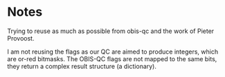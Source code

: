 # Notes

Trying to reuse as much as possible from obis-qc and the work of Pieter Provoost.

I am not reusing the flags as our QC are aimed to produce integers, which are or-red bitmasks. The OBIS-QC flags are not
mapped to the same bits, they return a complex result structure (a dictionary). 


